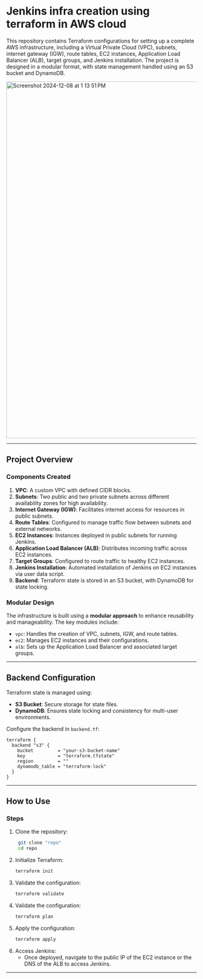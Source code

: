# Jenkins infra creation using terraform in AWS cloud

This repository contains Terraform configurations for setting up a complete AWS infrastructure, including a Virtual Private Cloud (VPC), subnets, internet gateway (IGW), route tables, EC2 instances, Application Load Balancer (ALB), target groups, and Jenkins installation. The project is designed in a modular format, with state management handled using an S3 bucket and DynamoDB.

<img width="941" alt="Screenshot 2024-12-08 at 1 13 51 PM" src="https://github.com/user-attachments/assets/3901bb1c-6cd3-45f5-af45-9417bd90391a">



---

## Project Overview

### Components Created
1. **VPC**: A custom VPC with defined CIDR blocks.
2. **Subnets**: Two public and two private subnets across different availability zones for high availability.
3. **Internet Gateway (IGW)**: Facilitates internet access for resources in public subnets.
4. **Route Tables**: Configured to manage traffic flow between subnets and external networks.
5. **EC2 Instances**: Instances deployed in public subnets for running Jenkins.
6. **Application Load Balancer (ALB)**: Distributes incoming traffic across EC2 instances.
7. **Target Groups**: Configured to route traffic to healthy EC2 instances.
8. **Jenkins Installation**: Automated installation of Jenkins on EC2 instances via user data script.
9. **Backend**: Terraform state is stored in an S3 bucket, with DynamoDB for state locking.

### Modular Design
The infrastructure is built using a **modular approach** to enhance reusability and manageability. The key modules include:
- `vpc`: Handles the creation of VPC, subnets, IGW, and route tables.
- `ec2`: Manages EC2 instances and their configurations.
- `alb`: Sets up the Application Load Balancer and associated target groups.

---


## Backend Configuration

Terraform state is managed using:
- **S3 Bucket**: Secure storage for state files.
- **DynamoDB**: Ensures state locking and consistency for multi-user environments.

Configure the backend in `backend.tf`:
```hcl
terraform {
  backend "s3" {
    bucket         = "your-s3-bucket-name"
    key            = "terraform.tfstate"
    region         = ""
    dynamodb_table = "terraform-lock"
  }
}
```

---

## How to Use

### Steps
1. Clone the repository:
   ```bash
    git clone "repo"
    cd repo
   ```
2. Initialize Terraform:
   ```bash
   terraform init
   ```
3. Validate the configuration:
   ```bash
   terraform validate
   ```
4. Validate the configuration:
   ```bash
   terraform plan
   ```
5. Apply the configuration:
   ```bash
   terraform apply
   ```
6. Access Jenkins:
   - Once deployed, navigate to the public IP of the EC2 instance or the DNS of the ALB to access Jenkins.

---
